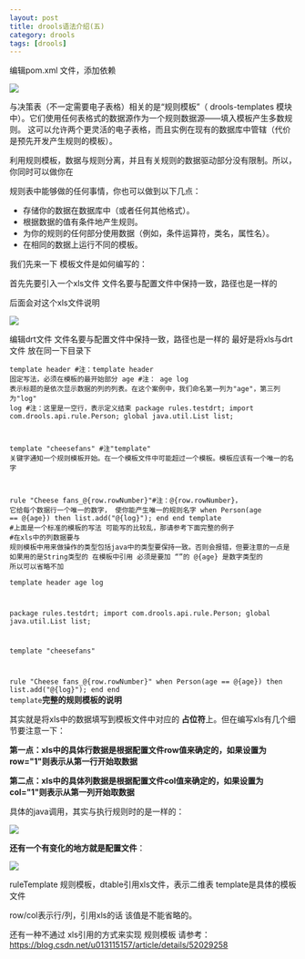 ```yaml
---
layout: post
title: drools语法介绍(五)
category: drools
tags: [drools]
---
```


编辑pom.xml 文件，添加依赖

![](https://img-blog.csdn.net/20160725231046468?watermark/2/text/aHR0cDovL2Jsb2cuY3Nkbi5uZXQv/font/5a6L5L2T/fontsize/400/fill/I0JBQkFCMA==/dissolve/70/gravity/Center) 

 与决策表（不一定需要电子表格）相关的是“规则模板”（ drools-templates 模块中）。它们使用任何表格式的数据源作为一个规则数据源——填入模板产生多数规则。 这可以允许两个更灵活的电子表格，而且实例在现有的数据库中管辖（代价是预先开发产生规则的模板）。

 利用规则模板，数据与规则分离，并且有关规则的数据驱动部分没有限制。所以，你同时可以做你在

 规则表中能够做的任何事情，你也可以做到以下几点：

*   存储你的数据在数据库中（或者任何其他格式）。
*   根据数据的值有条件地产生规则。
*   为你的规则的任何部分使用数据（例如，条件运算符，类名，属性名）。
*   在相同的数据上运行不同的模板。

 我们先来一下 模板文件是如何编写的：

 首先先要引入一个xls文件 文件名要与配置文件中保持一致，路径也是一样的

 后面会对这个xls文件说明

 ![](https://img-blog.csdn.net/20160725231503878?watermark/2/text/aHR0cDovL2Jsb2cuY3Nkbi5uZXQv/font/5a6L5L2T/fontsize/400/fill/I0JBQkFCMA==/dissolve/70/gravity/Center)

 编辑drt文件 文件名要与配置文件中保持一致，路径也是一样的 最好是将xls与drt 文件 放在同一下目录下

 <code class="language-html">template header         #注：template header 固定写法，必须在模板的最开始部分
age                     #注： age log 表示标题的是依次显示数据的列的列表。在这个案例中，我们命名第一列为"age"，第三列为"log"
log
                        #注：这里是一空行，表示定义结束 
package rules.testdrt;
import com.drools.api.rule.Person;
global java.util.List list;

template "cheesefans"  #注"template" 关键字通知一个规则模板开始。在一个模板文件中可能超过一个模板。模板应该有一个唯一的名字

rule "Cheese fans_@{row.rowNumber}"#注：@{row.rowNumber}， 它给每个数据行一个唯一的数字， 使你能产生唯一的规则名字
    when
        Person(age == @{age})
    then
        list.add("@{log}");
end
end template
#上面是一个标准的模板的写法   可能写的比较乱，那请参考下面完整的例子
#在xls中的列数据要与 规则模板中用来做操作的类型包括java中的类型要保持一致。否则会报错，但要注意的一点是 如果用的是String类型的  在模板中引用 必须是要加 “”的 @{age} 是数字类型的 所以可以省略不加</code>

 <code class="language-html">template header 
age
log

package rules.testdrt;
import com.drools.api.rule.Person;
global java.util.List list;

template "cheesefans"

rule "Cheese fans_@{row.rowNumber}"
    when
        Person(age == @{age})
    then
        list.add("@{log}");
end
end template</code>**完整的规则模板的说明**

 其实就是将xls中的数据填写到模板文件中对应的 **占位符**上。但在编写xls有几个细节要注意一下：

 **第一点：xls中的具体行数据是根据配置文件row值来确定的，如果设置为row="1"则表示从第一行开始取数据**

 **第二点：xls中的具体列数据是根据配置文件col值来确定的，如果设置为col="1"则表示从第一列开始取数据**

 具体的java调用，其实与执行规则时的是一样的：

![](https://img-blog.csdn.net/20160725231253783?watermark/2/text/aHR0cDovL2Jsb2cuY3Nkbi5uZXQv/font/5a6L5L2T/fontsize/400/fill/I0JBQkFCMA==/dissolve/70/gravity/Center)

 **还有一个有变化的地方就是配置文件**： 

 ![](https://img-blog.csdn.net/20160725231206360?watermark/2/text/aHR0cDovL2Jsb2cuY3Nkbi5uZXQv/font/5a6L5L2T/fontsize/400/fill/I0JBQkFCMA==/dissolve/70/gravity/Center) 

 ruleTemplate 规则模板，dtable引用xls文件，表示二维表 template是具体的模板文件

 row/col表示行/列，引用xls的话 该值是不能省略的。

还有一种不通过 xls引用的方式来实现 规则模板 请参考：https://blog.csdn.net/u013115157/article/details/52029258


